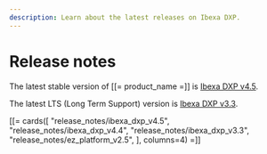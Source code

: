 ```yaml
---
description: Learn about the latest releases on Ibexa DXP.
---
```


# Release notes

The latest stable version of [[= product_name =]] is [Ibexa DXP v4.5](ibexa_dxp_v4.5.md).

The latest LTS (Long Term Support) version is [Ibexa DXP v3.3](ibexa_dxp_v3.3.md).

[[= cards([
    "release_notes/ibexa_dxp_v4.5",
    "release_notes/ibexa_dxp_v4.4",
    "release_notes/ibexa_dxp_v3.3",
    "release_notes/ez_platform_v2.5",
], columns=4) =]]
